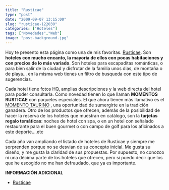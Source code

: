 ```yaml
---
title: "Rusticae"
type: "post"
date: "2009-09-07 13:15:00"
slug: "rusticae-122030"
categories: ["Hoteles"]
tags: ["Novedades","Web"]
image: "post-background.jpg"
---
```


[](/wp-content/uploads/2009/09/122030-178676.jpg)

Hoy te presento esta página como una de mis favoritas. [Rusticae](http://www.rusticae.es/). Son **hoteles con mucho encanto, la mayoria de ellos con pocas habitaciones y con precios de lo más variado**. Son hoteles para escapaditas románticas, o para bien salir de la ciudad y disfrutar de la familia unos dias, de montaña o de playa... en la misma web tienes un filtro de busqueda con este tipo de sugerencias.

Cada hotel tiene fotos HQ, amplias descripciones y la web directa del hotel para poder consultarla. Como novedad tienen lo que llaman **MOMENTOS RUSTICAE** con paquetes especiales. El que ahora tienen más llamativo es el [MOMENTO TAURINO](http://www.rusticae.es/momentos/taurino) , una oportunidad de sumergirte en la tradición ganadera. Otro de los productos que ofrecen, además de la posibilidad de hacer la reserva de los hoteles que muestran en catálogo, son la **tarjetas regalo temáticas**: noches de hotel con spa, o en un hotel con señalado restaurante para el buen gourmet o con campo de golf para los aficinados a este deporte....etc

Cada año van ampliando el listado de hoteles de Rusticae y siempre me sorprenden porque no se desvian de su concepto inicial. Me gusta su diseño, y me gusta la claridad de sus propuestas. Por supuesto, no conozco ni una décima parte de los hoteles que ofrecen, pero si puedo decir que los que he escogido no me han defraudado, que ya es importante.

 **INFORMACIÓN ADICIONAL**

- [Rusticae](http://www.rusticae.es/)